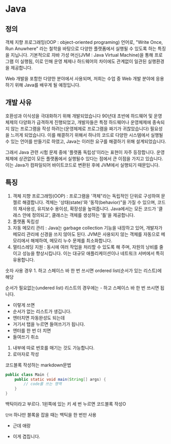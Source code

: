 # Java
## 정의
객체 지향 프로그래밍(OOP : object-oriented programing) 언어로,
"Write Once, Run Anuwhere" 라는 철학을 바탕으로 다양한 플랫폼에서
실행될 수 있도록 하는 특징을 지닙니다.
기본적으로 자바 가성 머신(JVM : Java Virtual Machine)을 통해 프로그램
이 실행됨, 이로 인해 운영 체제나 하드웨어의 차이에도 관계없이 일관된
실행환경을 제공합니다.

Web 개발을 포함한 다양한 분야에서 사용되며, 저희는 수업 중 Web 개발
분야에 응용하기 위해 Java를 배우게 될 예정입니다.

## 개발 사유
호환성과 이식성을 극대화하기 위해 개발되었습니다
90년대 초반에 하드웨어 및 운영 체제의 다양화가 급격하게 진행되었고,
개발자들은 특정 하드웨어나 운영체제에 종속되지 않는 프로그램을 작성
하려는(운영체제로 프로그램을 짜기가 귀찮았습니다) 필요성을 느끼게
되었습니다. 이를 해결하기 위해서 하나의 코드로 다양한 시스템에서 실행될
수 있는 언어를 만들기로 하였고, Java는 이러한 요구를 해결하기 위해
설계되었습니다.

그래서 Java 관련 시험 문제 중에 '플랫폼 독립성'이라는 표현이 자주
등장합니다. 운영 체제에 상관없이 모든 플랫폼에서 실행될수 있다는 점에서
큰 이점을 가지고 있습니다. 이는 Java가 컴파일되어 바이트코드로 변환된
후에 JVM에서 실행되기 때문입니다.

## 특징
1. 객체 지향 프로그래밍(OOP) : 프로그램을 '객체"라는 독립적인 단위로 구성하여
    문젤르 해결합니다. 겍체는 '상태(state)'와 '동작(behavior)"을 가질 수
    있으며, 코드의 재사용성, 유지보수 용이성, 확장성을 높여줍니다.
    Java에서는 모든 코드가 '클래스 안에 정의되고', 클래스는 객체를 생성하는
    '틀'을 제공합니다.
2. 플랫폼 독립성
3. 자동 메모리 관리 : Java는 garbage collection 기능을 내장하고 있어,
   개발자가 메모리 관리에 신경을 쓰지 않아도 된다. JVM은 사용되지 않는
   객체를 자동으로 메모리에서 해체하여, 메모리 누수 문제를 최소화합니다.
4. 멀티스레딩 지원 : 동시에 여러 작업을 처리할 수 있도록 해 주며, 자원의
    낭비를 줄이고 성능을 향상시킵니다. 이는 대규모 애플리케이션이나 네트워크 
    서버에서 특히 유용합니다.

숫자 사용 경우 1. 하고 스페이스 바 한 번 쓰시면
ordered list(순서가 있는 리스트)에 해당

순서가 필요없는(undered list) 리스트의 경우에는 - 하고
스페이스 바 한 번 쓰시면 됩니다.

- 이렇게 쓰면
- 순서가 없는 리스트가 생깁니다.
- 엔터치면 자동완성도 되는데
- 거기서 탭을 누르면 들여쓰기가 됩니다.
- 엔터를 한 번 더 치면
- 들여쓰기 취소
 1. 내부에 따로 번호를 매기는 것도 가능합니다.
 2. 로마자로 작성

코드블록 작성하는 markdown문법

```java
public class Main {
    public static void main(String[] args) {
        // code를 쓰는 영역
    }
}
```
백틱이라고 부르다. 1왼쪽에 있는 키
세 번 누르면 코드블록 작성O

`단어` 하나만 블록을 잡을 때는 백틱을 한 번만 사용
* 근데 애랑
- 이게 겹칩니다.

